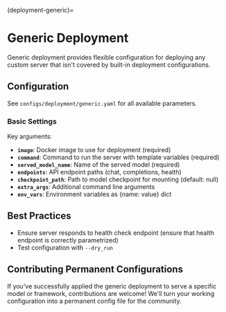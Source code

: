 (deployment-generic)=

# Generic Deployment

Generic deployment provides flexible configuration for deploying any custom server that isn't covered by built-in deployment configurations.

## Configuration

See `configs/deployment/generic.yaml` for all available parameters.

### Basic Settings

Key arguments:
- **`image`**: Docker image to use for deployment (required)
- **`command`**: Command to run the server with template variables (required)
- **`served_model_name`**: Name of the served model (required)
- **`endpoints`**: API endpoint paths (chat, completions, health)
- **`checkpoint_path`**: Path to model checkpoint for mounting (default: null)
- **`extra_args`**: Additional command line arguments
- **`env_vars`**: Environment variables as {name: value} dict

## Best Practices
- Ensure server responds to health check endpoint (ensure that health endpoint is correctly parametrized)
- Test configuration with `--dry_run`

## Contributing Permanent Configurations

If you've successfully applied the generic deployment to serve a specific model or framework, contributions are welcome! We'll turn your working configuration into a permanent config file for the community.
